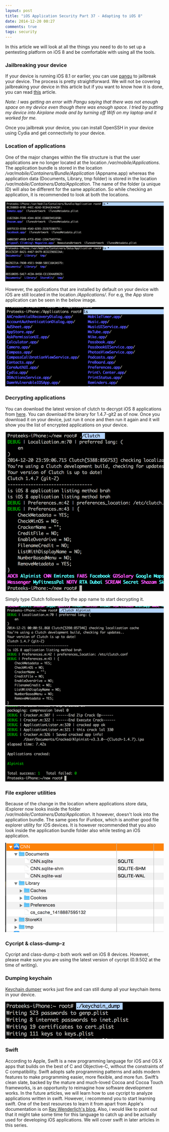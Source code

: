 ```yaml
---
layout: post
title: "iOS Application Security Part 37 - Adapting to iOS 8"
date: 2014-12-20 00:27
comments: true
tags: security
---
```


In this article we will look at all the things you need to do to set up a pentesting platform on iOS 8 and be comfortable with using all the tools.

### Jailbreaking your device

If your device is running iOS 8.1 or earlier, you can use [pangu](http://en.pangu.io/) to jailbreak your device. The process is pretty straightforward. We will not be covering jailbreaking your device in this article but if you want to know how it is done, you can read [this](http://www.redmondpie.com/how-to-jailbreak-ios-8.1-untethered-using-pangu8/) article.

<!-- more -->

_Note: I was getting an error with Pangu saying that there was not enough space on my device even though there was enough space. I tried by putting my device into Airplane mode and by turning off Wifi on my laptop and it worked for me._

Once you jailbreak your device, you can install OpenSSH in your device using Cydia and get connectivity to your device.

### Location of applications

One of the major changes within the file structure is that the user applications are no longer located at the location _/var/mobile/Applications_. The application bundle is stored in the location _/var/mobile/Containers/Bundle/Application_ (Appname.app) whereas the application data (Documents, Library, tmp folder) is stored in the location _/var/mobile/Containers/Data/Application_. The name of the folder (a unique ID) will also be different for the same application. So while checking an application, it is recommended to look at both the locations.

![Location1]( /images/posts/ios37//location1.png) ![Location2]( /images/posts/ios37//location2.png)

However, the applications that are installed by default on your device with iOS are still located in the location _/Applications/_. For e.g, the App store application can be seen in the below image.

![Appstore]( /images/posts/ios37//appstore.png)

### Decrypting applications

You can download the latest version of clutch to decrypt iOS 8 applications from [here](https://github.com/KJCracks/Clutch/releases). You can download the binary for 1.4.7-git2 as of now. Once you download it on your device, just run it once and then run it again and it will show you the list of encrypted applications on your device.

![1]( /images/posts/ios37//1.png)

Simply type Clutch followed by the app name to start decrypting it.

![2]( /images/posts/ios37//2.png) ![3]( /images/posts/ios37//3.png)

### File explorer utilities

Because of the change in the location where applications store data, iExplorer now looks inside the folder _/var/mobile/Containers/Data/Application_. It however, doesn't look into the application bundle. The same goes for iFunbox, which is another good file explorer utility for iOS devices. It is however recommended that you also look inside the application bundle folder also while testing an iOS application.

![Iexplorer]( /images/posts/ios37//iexplorer.png)

### Cycript & class-dump-z

Cycript and class-dump-z both work well on iOS 8 devices. However, please make sure you are using the latest version of cycript (0.9.502 at the time of writing).

### Dumping keychain

[Keychain dumper](https://github.com/ptoomey3/Keychain-Dumper) works just fine and can still dump all your keychain items in your device.

![Keychain]( /images/posts/ios37//keychain.png)

### Swift

According to Apple, Swift is a new programming language for iOS and OS X apps that builds on the best of C and Objective-C, without the constraints of C compatibility. Swift adopts safe programming patterns and adds modern features to make programming easier, more flexible, and more fun. Swift’s clean slate, backed by the mature and much-loved Cocoa and Cocoa Touch frameworks, is an opportunity to reimagine how software development works. In the future articles, we will learn how to use cycript to analyze applications written in swift. However, i recommend you to start learning swift. One of the best resources to learn it from apart from Apple's documentation is on [Ray Wenderlich's blog.](http://www.raywenderlich.com/74438/swift-tutorial-a-quick-start) Also, i would like to point out that it might take some time for this language to catch up and be actually used for developing iOS applications. We will cover swift in later articles in this series.